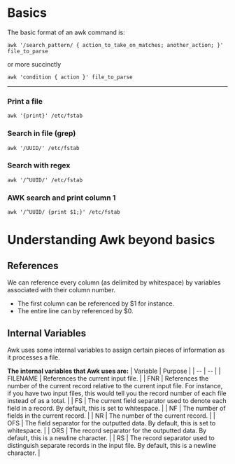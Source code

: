 # Basics
The basic format of an awk command is:

```
awk '/search_pattern/ { action_to_take_on_matches; another_action; }' file_to_parse
```
or more succinctly
```
awk 'condition { action }' file_to_parse
```

----------------------------

### Print a file
```
awk '{print}' /etc/fstab
```

### Search in file (grep)
```
awk '/UUID/' /etc/fstab
```

### Search with regex
```
awk '/^UUID/' /etc/fstab
```

### AWK search and print column 1
```
awk '/^UUID/ {print $1;}' /etc/fstab
```

# Understanding Awk beyond basics
## References
We can reference every column (as delimited by whitespace) by variables associated with their column number. 
 * The first column can be referenced by $1 for instance.
 * The entire line can by referenced by $0.

## Internal Variables
Awk uses some internal variables to assign certain pieces of information as it processes a file.

**The internal variables that Awk uses are:**
| Variable | Purpose |
| -- | -- |
| FILENAME | References the current input file. |
| FNR | References the number of the current record relative to the current input file. For instance, if you have two input files, this would tell you the record number of each file instead of as a total. |
| FS | The current field separator used to denote each field in a record. By default, this is set to whitespace. |
| NF | The number of fields in the current record. |
| NR | The number of the current record. |
| OFS | The field separator for the outputted data. By default, this is set to whitespace. |
| ORS | The record separator for the outputted data. By default, this is a newline character. |
| RS | The record separator used to distinguish separate records in the input file. By default, this is a newline character. |


